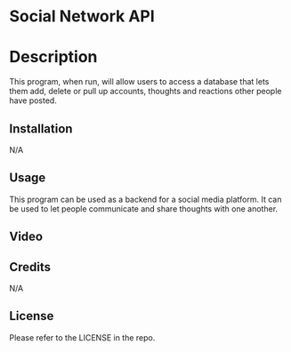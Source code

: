 # Social Network API

# Description

This program, when run, will allow users to access a database that lets them add, delete or pull up accounts, thoughts and reactions other people have posted.

## Installation

N/A

## Usage

This program can be used as a backend for a social media platform. It can be used to let people communicate and share thoughts with one another.

## Video

## Credits

N/A

## License

Please refer to the LICENSE in the repo.
